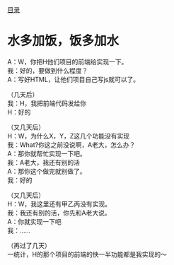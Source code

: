 [目录](./)
# 水多加饭，饭多加水

A：W，你把H他们项目的前端给实现一下。  
我：好的，要做到什么程度？  
A：写好HTML，让他们项目自己写js就可以了。

（几天后）  
我：H，我把前端代码发给你  
H：好的

（又几天后）  
H：W，为什么X，Y，Z这几个功能没有实现  
我：What?你这之前没说啊，A老大，怎么办？  
A：那你就帮忙实现一下吧。  
我：A老大，我还有别的活  
A：那你这个做完就别做了。  
我：好的

（又几天后）  
H：W，我这里还有甲乙丙没有实现。  
我：我还有别的活，你先和A老大说。  
A：你就实现一下吧  
我：……

（再过了几天）  
一统计，H的那个项目的前端的快一半功能都是我实现的～